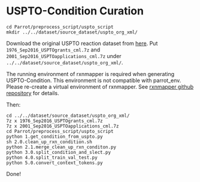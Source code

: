 # USPTO-Condition Curation
```
cd Parrot/preprocess_script/uspto_script
mkdir ../../dataset/source_dataset/uspto_org_xml/
```
Download the original USPTO reaction dataset from [here](https://figshare.com/articles/dataset/Chemical_reactions_from_US_patents_1976-Sep2016_/5104873). Put `1976_Sep2016_USPTOgrants_cml.7z` and `2001_Sep2016_USPTOapplications_cml.7z` under `../../dataset/source_dataset/uspto_org_xml/`.<br>


The running environment of rxnmapper is required when generating USPTO-Condition. This environment is not compatible with parrot_env. Please re-create a virtual environment of rxnmapper. See [rxnmapper github repository](https://github.com/rxn4chemistry/rxnmapper) for details.<br>


Then:
```
cd ../../dataset/source_dataset/uspto_org_xml/
7z x 1976_Sep2016_USPTOgrants_cml.7z
7z x 2001_Sep2016_USPTOapplications_cml.7z
cd Parrot/preprocess_script/uspto_script
python 1.get_condition_from_uspto.py
sh 2.0.clean_up_rxn_condition.sh 
python 2.1.merge_clean_up_rxn_conditon.py
python 3.0.split_condition_and_slect.py
python 4.0.split_train_val_test.py
python 5.0.convert_context_tokens.py
```
Done!

